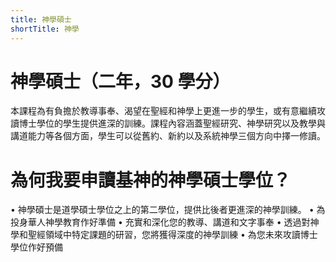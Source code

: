 ```yaml
---
title: 神學碩士
shortTitle: 神學
---
```


# 神學碩士（二年，30 學分）

本課程為有負擔於教導事奉、渴望在聖經和神學上更進一步的學生，或有意繼續攻讀博士學位的學生提供進深的訓練。課程內容涵蓋聖經研究、神學研究以及教學與講道能力等各個方面，學生可以從舊約、新約以及系統神學三個方向中擇一修讀。

# 為何我要申讀基神的神學碩士學位？

• 神學碩士是道學碩士學位之上的第二學位，提供比後者更進深的神學訓練。
• 為投身華人神學教育作好準備
• 充實和深化您的教導、講道和文字事奉
• 透過對神學和聖經領域中特定課題的研習，您將獲得深度的神學訓練
• 為您未來攻讀博士學位作好預備

